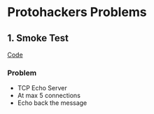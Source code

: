 # Protohackers Problems

## 1. Smoke Test

[Code](./questions/smoke_test)

### Problem

- TCP Echo Server
- At max 5 connections
- Echo back the message
